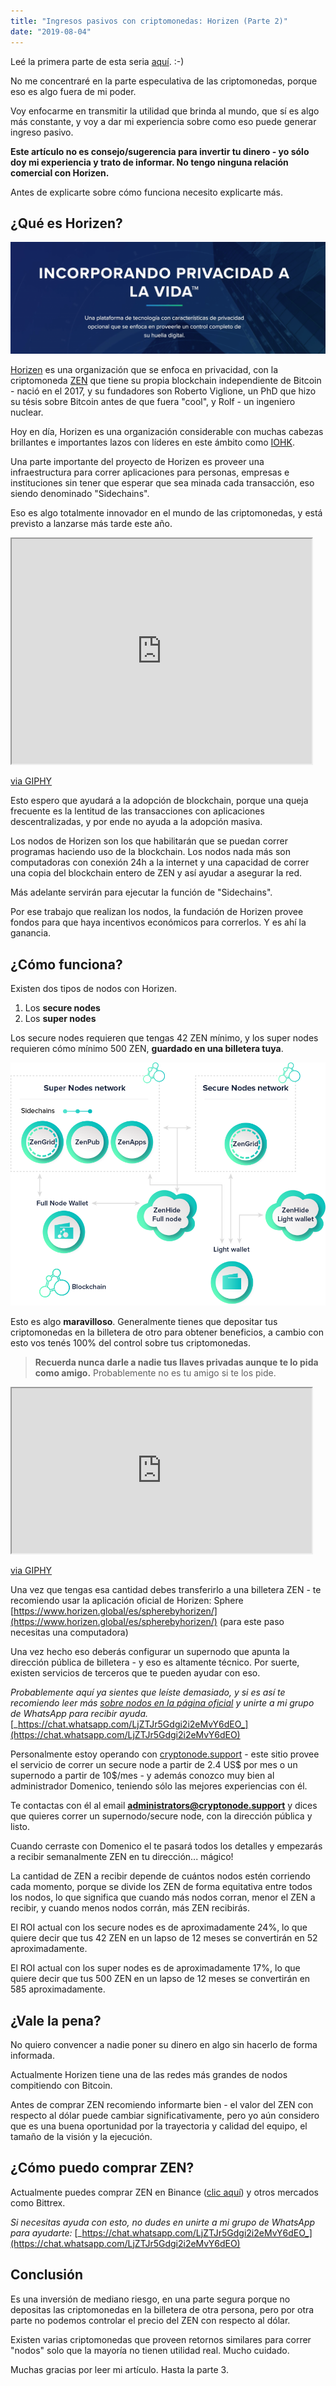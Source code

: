 ```yaml
---
title: "Ingresos pasivos con criptomonedas: Horizen (Parte 2)"
date: "2019-08-04"
---
```


Leé la primera parte de esta seria [aquí](https://www.kennymeyer.net/2019/07/26/mis-ingresos-pasivos-con-criptomonedas-parte-1-crypto-com/). :-)

No me concentraré en la parte especulativa de las criptomonedas, porque eso es algo fuera de mi poder.

Voy enfocarme en transmitir la utilidad que brinda al mundo, que sí es algo más constante, y voy a dar mi experiencia sobre como eso puede generar ingreso pasivo.

**Este artículo no es consejo/sugerencia para invertir tu dinero - yo sólo doy mi experiencia y trato de informar. No tengo ninguna relación comercial con Horizen.**

Antes de explicarte sobre cómo funciona necesito explicarte más.

## ¿Qué es Horizen?

![](/assets/images/image-1024x364.png)

[Horizen](https://www.horizen.global/es/) es una organización que se enfoca en privacidad, con la criptomoneda [ZEN](https://coinmarketcap.com/currencies/zencash/) que tiene su propia blockchain independiente de Bitcoin - nació en el 2017, y su fundadores son Roberto Viglione, un PhD que hizo su tésis sobre Bitcoin antes de que fuera "cool", y Rolf - un ingeniero nuclear.

Hoy en día, Horizen es una organización considerable con muchas cabezas brillantes e importantes lazos con líderes en este ámbito como [IOHK](https://iohk.io/).

Una parte importante del proyecto de Horizen es proveer una infraestructura para correr aplicaciones para personas, empresas e instituciones sin tener que esperar que sea minada cada transacción, eso siendo denominado "Sidechains".

Eso es algo totalmente innovador en el mundo de las criptomonedas, y está previsto a lanzarse más tarde este año.

<iframe src="https://giphy.com/embed/3o8dFn5CXJlCV9ZEsg" width="480" height="360" allowfullscreen></iframe>

[via GIPHY](https://giphy.com/gifs/converse-3o8dFn5CXJlCV9ZEsg)

Esto espero que ayudará a la adopción de blockchain, porque una queja frecuente es la lentitud de las transacciones con aplicaciones descentralizadas, y por ende no ayuda a la adopción masiva.

Los nodos de Horizen son los que habilitarán que se puedan correr programas haciendo uso de la blockchain. Los nodos nada más son computadoras con conexión 24h a la internet y una capacidad de correr una copia del blockchain entero de ZEN y así ayudar a asegurar la red.

Más adelante servirán para ejecutar la función de "Sidechains".

Por ese trabajo que realizan los nodos, la fundación de Horizen provee fondos para que haya incentivos económicos para correrlos. Y es ahí la ganancia.

## ¿Cómo funciona?

Existen dos tipos de nodos con Horizen.

1. Los **secure nodes**
2. Los **super nodes**

Los secure nodes requieren que tengas 42 ZEN mínimo, y los super nodes requieren cómo mínimo 500 ZEN, **guardado en una billetera tuya**.

![](/assets/images/our-node-network.png)

Esto es algo **maravilloso**. Generalmente tienes que depositar tus criptomonedas en la billetera de otro para obtener beneficios, a cambio con esto vos tenés 100% del control sobre tus criptomonedas.

> **Recuerda nunca darle a nadie tus llaves privadas aunque te lo pida como amigo.** Probablemente no es tu amigo si te los pide.

<iframe src="https://giphy.com/embed/d3mlE7uhX8KFgEmY" width="480" height="264" allowfullscreen></iframe>

[via GIPHY](https://giphy.com/gifs/culture--think-hmm-d3mlE7uhX8KFgEmY)

Una vez que tengas esa cantidad debes transferirlo a una billetera ZEN - te recomiendo usar la aplicación oficial de Horizen: Sphere [https://www.horizen.global/es/spherebyhorizen/](https://www.horizen.global/es/spherebyhorizen/) (para este paso necesitas una computadora)

Una vez hecho eso deberás configurar un supernodo que apunta la dirección pública de billetera - y eso es altamente técnico. Por suerte, existen servicios de terceros que te pueden ayudar con eso.

_Probablemente aquí ya sientes que leíste demasiado, y si es así te recomiendo leer más [sobre nodos en la página oficial](https://www.horizen.global/es/zennodes/) y unirte a mi grupo de WhatsApp para recibir ayuda._ [_https://chat.whatsapp.com/LjZTJr5Gdgi2i2eMvY6dEO_](https://chat.whatsapp.com/LjZTJr5Gdgi2i2eMvY6dEO)

Personalmente estoy operando con [cryptonode.support](https://www.cryptonode.support/) - este sitio provee el servicio de correr un secure node a partir de 2.4 US$ por mes o un supernodo a partir de 10$/mes - y además conozco muy bien al administrador Domenico, teniendo sólo las mejores experiencias con él.

Te contactas con él al email **[administrators@cryptonode.support](administrators@cryptonode.support)** y dices que quieres correr un supernodo/secure node, con la dirección pública y listo.

Cuando cerraste con Domenico el te pasará todos los detalles y empezarás a recibir semanalmente ZEN en tu dirección... mágico!

La cantidad de ZEN a recibir depende de cuántos nodos estén corriendo cada momento, porque se divide los ZEN de forma equitativa entre todos los nodos, lo que significa que cuando más nodos corran, menor el ZEN a recibir, y cuando menos nodos corrán, más ZEN recibirás.

El ROI actual con los secure nodes es de aproximadamente 24%, lo que quiere decir que tus 42 ZEN en un lapso de 12 meses se convertirán en 52 aproximadamente.

El ROI actual con los super nodes es de aproximadamente 17%, lo que quiere decir que tus 500 ZEN en un lapso de 12 meses se convertirán en 585 aproximadamente.

## ¿Vale la pena?

No quiero convencer a nadie poner su dinero en algo sin hacerlo de forma informada.

Actualmente Horizen tiene una de las redes más grandes de nodos compitiendo con Bitcoin.

Antes de comprar ZEN recomiendo informarte bien - el valor del ZEN con respecto al dólar puede cambiar significativamente, pero yo aún considero que es una buena oportunidad por la trayectoria y calidad del equipo, el tamaño de la visión y la ejecución.

## ¿Cómo puedo comprar ZEN?

Actualmente puedes comprar ZEN en Binance ([clic aquí](https://www.binance.com/en/markets?ref=10932357)) y otros mercados como Bittrex.

_Si necesitas ayuda con esto, no dudes en unirte a mi grupo de WhatsApp para ayudarte:_ [_https://chat.whatsapp.com/LjZTJr5Gdgi2i2eMvY6dEO_](https://chat.whatsapp.com/LjZTJr5Gdgi2i2eMvY6dEO)

## Conclusión

Es una inversión de mediano riesgo, en una parte segura porque no depositas las criptomonedas en la billetera de otra persona, pero por otra parte no podemos controlar el precio del ZEN con respecto al dólar.

Existen varias criptomonedas que proveen retornos similares para correr "nodos" solo que la mayoría no tienen utilidad real. Mucho cuidado.

Muchas gracias por leer mi artículo. Hasta la parte 3.
